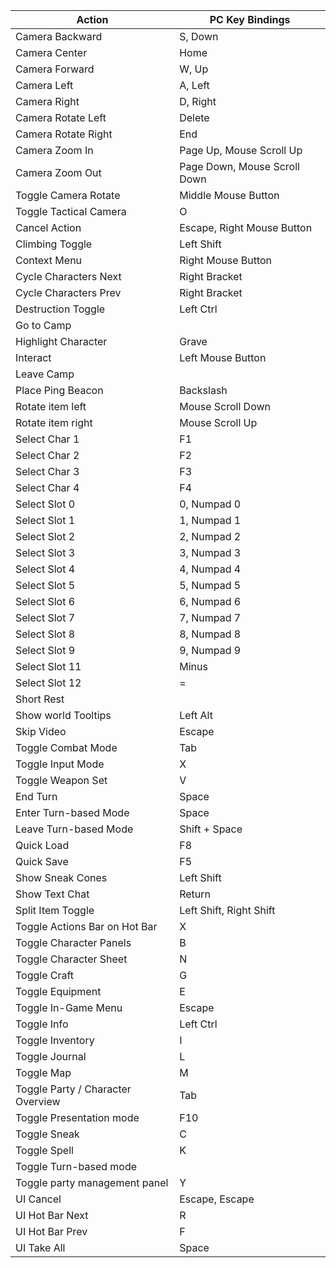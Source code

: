 | Action                           | PC Key Bindings                |
|-----------------------------------|-------------------------------|
| Camera Backward                   | S, Down                       |
| Camera Center                     | Home                          |
| Camera Forward                    | W, Up                         |
| Camera Left                       | A, Left                       |
| Camera Right                      | D, Right                      |
| Camera Rotate Left                | Delete                        |
| Camera Rotate Right               | End                           |
| Camera Zoom In                    | Page Up, Mouse Scroll Up      |
| Camera Zoom Out                   | Page Down, Mouse Scroll Down  |
| Toggle Camera Rotate              | Middle Mouse Button           |
| Toggle Tactical Camera            | O                             |
| Cancel Action                     | Escape, Right Mouse Button    |
| Climbing Toggle                   | Left Shift                    |
| Context Menu                      | Right Mouse Button            |
| Cycle Characters Next             | Right Bracket                 |
| Cycle Characters Prev             | Right Bracket                 |
| Destruction Toggle                | Left Ctrl                     |
| Go to Camp                        |                               |
| Highlight Character               | Grave                         |
| Interact                          | Left Mouse Button             |
| Leave Camp                        |                               |
| Place Ping Beacon                 | Backslash                     |
| Rotate item left                  | Mouse Scroll Down             |
| Rotate item right                 | Mouse Scroll Up               |
| Select Char 1                     | F1                            |
| Select Char 2                     | F2                            |
| Select Char 3                     | F3                            |
| Select Char 4                     | F4                            |
| Select Slot 0                     | 0, Numpad 0                   |
| Select Slot 1                     | 1, Numpad 1                   |
| Select Slot 2                     | 2, Numpad 2                   |
| Select Slot 3                     | 3, Numpad 3                   |
| Select Slot 4                     | 4, Numpad 4                   |
| Select Slot 5                     | 5, Numpad 5                   |
| Select Slot 6                     | 6, Numpad 6                   |
| Select Slot 7                     | 7, Numpad 7                   |
| Select Slot 8                     | 8, Numpad 8                   |
| Select Slot 9                     | 9, Numpad 9                   |
| Select Slot 11                    | Minus                         |
| Select Slot 12                    | =                             |
| Short Rest                        |                               |
| Show world Tooltips               | Left Alt                      |
| Skip Video                        | Escape                        |
| Toggle Combat Mode                | Tab                           |
| Toggle Input Mode                 | X                             |
| Toggle Weapon Set                 | V                             |
| End Turn                          | Space                         |
| Enter Turn-based Mode             | Space                         |
| Leave Turn-based Mode             | Shift + Space                 |
| Quick Load                        | F8                            |
| Quick Save                        | F5                            |
| Show Sneak Cones                  | Left Shift                    |
| Show Text Chat                    | Return                        |
| Split Item Toggle                 | Left Shift, Right Shift       |
| Toggle Actions Bar on Hot Bar     | X                             |
| Toggle Character Panels           | B                             |
| Toggle Character Sheet            | N                             |
| Toggle Craft                      | G                             |
| Toggle Equipment                  | E                             |
| Toggle In-Game Menu               | Escape                        |
| Toggle Info                       | Left Ctrl                     |
| Toggle Inventory                  | I                             |
| Toggle Journal                    | L                             |
| Toggle Map                        | M                             |
| Toggle Party / Character Overview | Tab                           |
| Toggle Presentation mode          | F10                           |
| Toggle Sneak                      | C                             |
| Toggle Spell                      | K                             |
| Toggle Turn-based mode            |                               |
| Toggle party management panel     | Y                             |
| UI Cancel                         | Escape, Escape                |
| UI Hot Bar Next                   | R                             |
| UI Hot Bar Prev                   | F                             |
| UI Take All                       | Space                         |